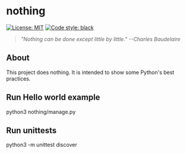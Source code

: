 # nothing

[![License: MIT](https://img.shields.io/badge/License-MIT-yellow.svg)](https://opensource.org/licenses/MIT)
[![Code style: black](https://img.shields.io/badge/code%20style-black-000000.svg)](https://github.com/ambv/black)

> _"Nothing can be done except little by little." --Charles Baudelaire_

## About

This project does nothing. It is intended to show some Python's best practices.

## Run Hello world example

python3 nothing/manage.py

## Run unittests

python3 -m unittest discover
